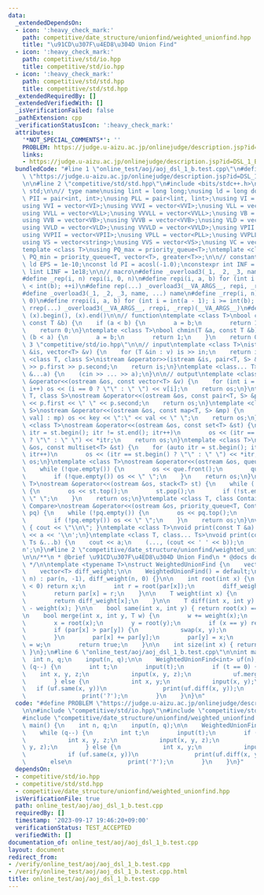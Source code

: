 ```yaml
---
data:
  _extendedDependsOn:
  - icon: ':heavy_check_mark:'
    path: competitive/date_structure/unionfind/weighted_unionfind.hpp
    title: "\u91CD\u307F\u4ED8\u304D Union Find"
  - icon: ':heavy_check_mark:'
    path: competitive/std/io.hpp
    title: competitive/std/io.hpp
  - icon: ':heavy_check_mark:'
    path: competitive/std/std.hpp
    title: competitive/std/std.hpp
  _extendedRequiredBy: []
  _extendedVerifiedWith: []
  _isVerificationFailed: false
  _pathExtension: cpp
  _verificationStatusIcon: ':heavy_check_mark:'
  attributes:
    '*NOT_SPECIAL_COMMENTS*': ''
    PROBLEM: https://judge.u-aizu.ac.jp/onlinejudge/description.jsp?id=DSL_1_B&lang=ja
    links:
    - https://judge.u-aizu.ac.jp/onlinejudge/description.jsp?id=DSL_1_B&lang=ja
  bundledCode: "#line 1 \"online_test/aoj/aoj_dsl_1_b.test.cpp\"\n#define PROBLEM\
    \ \"https://judge.u-aizu.ac.jp/onlinejudge/description.jsp?id=DSL_1_B&lang=ja\"\
    \n\n#line 2 \"competitive/std/std.hpp\"\n#include <bits/stdc++.h>\nusing namespace\
    \ std;\n\n// type name\nusing lint = long long;\nusing ld = long double;\nusing\
    \ PII = pair<int, int>;\nusing PLL = pair<lint, lint>;\nusing VI = vector<int>;\n\
    using VVI = vector<VI>;\nusing VVVI = vector<VVI>;\nusing VLL = vector<lint>;\n\
    using VVLL = vector<VLL>;\nusing VVVLL = vector<VVLL>;\nusing VB = vector<bool>;\n\
    using VVB = vector<VB>;\nusing VVVB = vector<VVB>;\nusing VLD = vector<ld>;\n\
    using VVLD = vector<VLD>;\nusing VVVLD = vector<VVLD>;\nusing VPII = vector<PII>;\n\
    using VVPII = vector<VPII>;\nusing VPLL = vector<PLL>;\nusing VVPLL = vector<VPLL>;\n\
    using VS = vector<string>;\nusing VVS = vector<VS>;\nusing VC = vector<char>;\n\
    template <class T>\nusing PQ_max = priority_queue<T>;\ntemplate <class T>\nusing\
    \ PQ_min = priority_queue<T, vector<T>, greater<T>>;\n\n// constant\nconstexpr\
    \ ld EPS = 1e-10;\nconst ld PI = acosl(-1.0);\nconstexpr int INF = 1e9;\nconstexpr\
    \ lint LINF = 1e18;\n\n// macro\n#define _overload3(_1, _2, _3, name, ...) name\n\
    #define _rep(i, n) repi(i, 0, n)\n#define repi(i, a, b) for (int i = int(a); i\
    \ < int(b); ++i)\n#define rep(...) _overload3(__VA_ARGS__, repi, _rep, )(__VA_ARGS__)\n\
    #define _overload3(_1, _2, _3, name, ...) name\n#define _rrep(i, n) rrepi(i, n,\
    \ 0)\n#define rrepi(i, a, b) for (int i = int(a - 1); i >= int(b); --i)\n#define\
    \ rrep(...) _overload3(__VA_ARGS__, rrepi, _rrep)(__VA_ARGS__)\n#define all(x)\
    \ (x).begin(), (x).end()\n\n// function\ntemplate <class T>\nbool chmax(T &a,\
    \ const T &b) {\n    if (a < b) {\n        a = b;\n        return 1;\n    }\n\
    \    return 0;\n}\ntemplate <class T>\nbool chmin(T &a, const T &b) {\n    if\
    \ (b < a) {\n        a = b;\n        return 1;\n    }\n    return 0;\n}\n#line\
    \ 3 \"competitive/std/io.hpp\"\n\n// input\ntemplate <class T>\nistream &operator>>(istream\
    \ &is, vector<T> &v) {\n    for (T &in : v) is >> in;\n    return is;\n}\ntemplate\
    \ <class T, class S>\nistream &operator>>(istream &is, pair<T, S> &p) {\n    is\
    \ >> p.first >> p.second;\n    return is;\n}\ntemplate <class... T>\nvoid input(T\
    \ &...a) {\n    (cin >> ... >> a);\n}\n\n// output\ntemplate <class T>\nostream\
    \ &operator<<(ostream &os, const vector<T> &v) {\n    for (int i = 0; i < (int)v.size();\
    \ i++) os << (i == 0 ? \"\" : \" \") << v[i];\n    return os;\n}\ntemplate <class\
    \ T, class S>\nostream &operator<<(ostream &os, const pair<T, S> &p) {\n    os\
    \ << p.first << \" \" << p.second;\n    return os;\n}\ntemplate <class T, class\
    \ S>\nostream &operator<<(ostream &os, const map<T, S> &mp) {\n    for (auto &[key,\
    \ val] : mp) os << key << \":\" << val << \" \";\n    return os;\n}\ntemplate\
    \ <class T>\nostream &operator<<(ostream &os, const set<T> &st) {\n    for (auto\
    \ itr = st.begin(); itr != st.end(); itr++)\n        os << (itr == st.begin()\
    \ ? \"\" : \" \") << *itr;\n    return os;\n}\ntemplate <class T>\nostream &operator<<(ostream\
    \ &os, const multiset<T> &st) {\n    for (auto itr = st.begin(); itr != st.end();\
    \ itr++)\n        os << (itr == st.begin() ? \"\" : \" \") << *itr;\n    return\
    \ os;\n}\ntemplate <class T>\nostream &operator<<(ostream &os, queue<T> que) {\n\
    \    while (!que.empty()) {\n        os << que.front();\n        que.pop();\n\
    \        if (!que.empty()) os << \" \";\n    }\n    return os;\n}\ntemplate <class\
    \ T>\nostream &operator<<(ostream &os, stack<T> st) {\n    while (!st.empty())\
    \ {\n        os << st.top();\n        st.pop();\n        if (!st.empty()) os <<\
    \ \" \";\n    }\n    return os;\n}\ntemplate <class T, class Container, class\
    \ Compare>\nostream &operator<<(ostream &os, priority_queue<T, Container, Compare>\
    \ pq) {\n    while (!pq.empty()) {\n        os << pq.top();\n        pq.pop();\n\
    \        if (!pq.empty()) os << \" \";\n    }\n    return os;\n}\nvoid print()\
    \ { cout << \"\\n\"; }\ntemplate <class T>\nvoid print(const T &a) {\n    cout\
    \ << a << '\\n';\n}\ntemplate <class T, class... Ts>\nvoid print(const T &a, const\
    \ Ts &...b) {\n    cout << a;\n    (..., (cout << ' ' << b));\n    cout << '\\\
    n';\n}\n#line 2 \"competitive/date_structure/unionfind/weighted_unionfind.hpp\"\
    \n\n/**\n * @brief \u91CD\u307F\u4ED8\u304D Union Find\n * @docs docs/weighted_unionfind.md\n\
    \ */\n\ntemplate <typename T>\nstruct WeightedUnionFind {\n    vector<int> par;\n\
    \    vector<T> diff_weight;\n\n    WeightedUnionFind() = default;\n    WeightedUnionFind(int\
    \ n) : par(n, -1), diff_weight(n, 0) {}\n\n    int root(int x) {\n        if (par[x]\
    \ < 0) return x;\n        int r = root(par[x]);\n        diff_weight[x] += diff_weight[par[x]];\n\
    \        return par[x] = r;\n    }\n\n    T weight(int x) {\n        root(x);\n\
    \        return diff_weight[x];\n    }\n\n    T diff(int x, int y) { return weight(y)\
    \ - weight(x); }\n\n    bool same(int x, int y) { return root(x) == root(y); }\n\
    \n    bool merge(int x, int y, T w) {\n        w += weight(x);\n        w -= weight(y);\n\
    \        x = root(x);\n        y = root(y);\n        if (x == y) return false;\n\
    \        if (par[x] > par[y]) {\n            swap(x, y);\n            w *= -1;\n\
    \        }\n        par[x] += par[y];\n        par[y] = x;\n        diff_weight[y]\
    \ = w;\n        return true;\n    }\n\n    int size(int x) { return -par[root(x)];\
    \ }\n};\n#line 6 \"online_test/aoj/aoj_dsl_1_b.test.cpp\"\n\nint main() {\n  \
    \  int n, q;\n    input(n, q);\n\n    WeightedUnionFind<int> uf(n);\n    while\
    \ (q--) {\n        int t;\n        input(t);\n        if (t == 0) {\n        \
    \    int x, y, z;\n            input(x, y, z);\n            uf.merge(x, y, z);\n\
    \        } else {\n            int x, y;\n            input(x, y);\n         \
    \   if (uf.same(x, y))\n                print(uf.diff(x, y));\n            else\n\
    \                print('?');\n        }\n    }\n}\n"
  code: "#define PROBLEM \"https://judge.u-aizu.ac.jp/onlinejudge/description.jsp?id=DSL_1_B&lang=ja\"\
    \n\n#include \"competitive/std/io.hpp\"\n#include \"competitive/std/std.hpp\"\n\
    #include \"competitive/date_structure/unionfind/weighted_unionfind.hpp\"\n\nint\
    \ main() {\n    int n, q;\n    input(n, q);\n\n    WeightedUnionFind<int> uf(n);\n\
    \    while (q--) {\n        int t;\n        input(t);\n        if (t == 0) {\n\
    \            int x, y, z;\n            input(x, y, z);\n            uf.merge(x,\
    \ y, z);\n        } else {\n            int x, y;\n            input(x, y);\n\
    \            if (uf.same(x, y))\n                print(uf.diff(x, y));\n     \
    \       else\n                print('?');\n        }\n    }\n}"
  dependsOn:
  - competitive/std/io.hpp
  - competitive/std/std.hpp
  - competitive/date_structure/unionfind/weighted_unionfind.hpp
  isVerificationFile: true
  path: online_test/aoj/aoj_dsl_1_b.test.cpp
  requiredBy: []
  timestamp: '2023-09-17 19:46:20+09:00'
  verificationStatus: TEST_ACCEPTED
  verifiedWith: []
documentation_of: online_test/aoj/aoj_dsl_1_b.test.cpp
layout: document
redirect_from:
- /verify/online_test/aoj/aoj_dsl_1_b.test.cpp
- /verify/online_test/aoj/aoj_dsl_1_b.test.cpp.html
title: online_test/aoj/aoj_dsl_1_b.test.cpp
---
```

